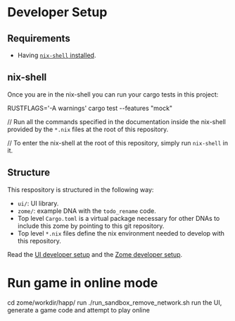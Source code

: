 # Developer Setup

## Requirements

- Having [`nix-shell` installed](https://developer.holochain.org/docs/install/).

## nix-shell

Once you are in the nix-shell you can run your cargo tests in this project:

RUSTFLAGS='-A warnings' cargo test --features "mock"

// Run all the commands specified in the documentation inside the nix-shell provided by the `*.nix` files at the root of this repository.

// To enter the nix-shell at the root of this repository, simply run `nix-shell` in it.

## Structure

This respository is structured in the following way:

- `ui/`: UI library.
- `zome/`: example DNA with the `todo_rename` code.
- Top level `Cargo.toml` is a virtual package necessary for other DNAs to include this zome by pointing to this git repository.
- Top level `*.nix` files define the nix environment needed to develop with this repository.

Read the [UI developer setup](/ui/README.md) and the [Zome developer setup](/zome/README.md).


# Run game in online mode

cd zome/workdir/happ/
run ./run_sandbox_remove_network.sh
run the UI, generate a game code and attempt to play online